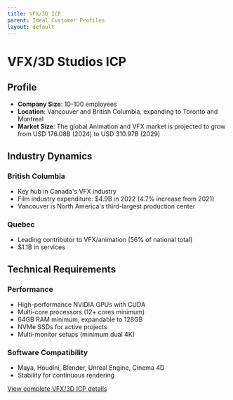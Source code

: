 ```yaml
---
title: VFX/3D ICP
parent: Ideal Customer Profiles
layout: default
---
```


# VFX/3D Studios ICP

## Profile

- **Company Size**: 10-100 employees
- **Location**: Vancouver and British Columbia, expanding to Toronto and Montreal
- **Market Size**: The global Animation and VFX market is projected to grow from USD 176.08B (2024) to USD 310.97B (2029)

## Industry Dynamics

### British Columbia
- Key hub in Canada's VFX industry
- Film industry expenditure: $4.9B in 2022 (4.7% increase from 2021)
- Vancouver is North America's third-largest production center

### Quebec
- Leading contributor to VFX/animation (56% of national total)
- $1.1B in services

## Technical Requirements

### Performance
- High-performance NVIDIA GPUs with CUDA
- Multi-core processors (12+ cores minimum)
- 64GB RAM minimum, expandable to 128GB
- NVMe SSDs for active projects
- Multi-monitor setups (minimum dual 4K)

### Software Compatibility
- Maya, Houdini, Blender, Unreal Engine, Cinema 4D
- Stability for continuous rendering

[View complete VFX/3D ICP details](https://docs.google.com/document/d/vfx-icp)
